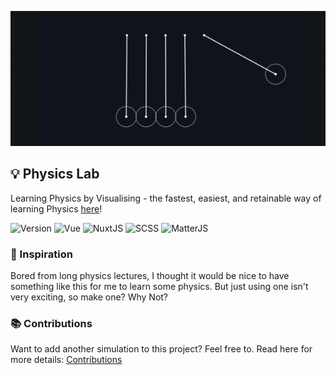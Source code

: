 ![alt text](./static/newtons-cradle.gif)

## 💡 Physics Lab

Learning Physics by Visualising - the fastest, easiest, and retainable way of learning Physics [here](https://physics-lab.vercel.app/)!

![Version](https://img.shields.io/github/v/release/milan090/physics-lab)
![Vue](https://img.shields.io/badge/-Vue-green) ![NuxtJS](https://img.shields.io/badge/-NuxtJS-green) ![SCSS](https://img.shields.io/badge/-SCSS-red) ![MatterJS](https://img.shields.io/badge/-MatterJS-blue)

### 🧠 Inspiration

Bored from long physics lectures, I thought it would be nice to have something like this for me to learn some physics. But just using one isn't very exciting, so make one? Why Not?

### 📚 Contributions

Want to add another simulation to this project? Feel free to.
Read here for more details: [Contributions](./CONTRIBUTING.md)
